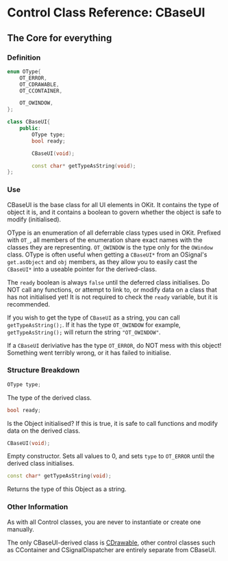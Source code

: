 # Control Class Reference: CBaseUI
## The Core for everything

### Definition
```cpp
enum OType{
	OT_ERROR,
	OT_CDRAWABLE,
	OT_CCONTAINER,

	OT_OWINDOW,
};

class CBaseUI{
	public:
		OType type;
		bool ready;

		CBaseUI(void);

		const char* getTypeAsString(void);
};
```
### Use
CBaseUI is the base class for all UI elements in OKit. It contains the type of object it is, and it contains a boolean to govern whether the object is safe to modify (initialised).

OType is an enumeration of all deferrable class types used in OKit. Prefixed with `OT_`, all members of the enumeration share exact names with the classes they are representing.
`OT_OWINDOW` is the type only for the `OWindow` class.
OType is often useful when getting a `CBaseUI*` from an OSignal's `get.asObject` and `obj` members, as they allow you to
easily cast the `CBaseUI*` into a useable pointer for the derived-class.

The `ready` boolean is always `false` until the deferred class initialises. Do NOT call any functions, or attempt to link to, or modify data on a class that has not initialised yet!
It is not required to check the `ready` variable, but it is recommended.

If you wish to get the type of `CBaseUI` as a string, you can call `getTypeAsString();`.
If it has the type `OT_OWINDOW` for example, `getTypeAsString();` will return the string `"OT_OWINDOW"`.

If a `CBaseUI` deriviative has the type `OT_ERROR`, do NOT mess with this object! Something went terribly wrong, or it has failed to initialise.

### Structure Breakdown
```cpp
OType type;
```
The type of the derived class.
```cpp
bool ready;
```
Is the Object initialised? If this is true, it is safe to call functions and modify data on the derived class.
```cpp
CBaseUI(void);
```
Empty constructor. Sets all values to 0, and sets `type` to `OT_ERROR` until the derived class initialises.
```cpp
const char* getTypeAsString(void);
```
Returns the type of this Object as a string.

### Other Information
As with all Control classes, you are never to instantiate or create one manually.

The only CBaseUI-derived class is [CDrawable](https://github.com/RosettaHS/OKit/blob/main/docs/Class%20Reference/Control%20Classes/CDrawable.md), other control classes such as CContainer and CSignalDispatcher are entirely separate from CBaseUI.